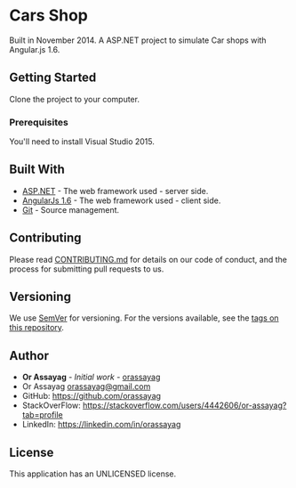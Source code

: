 # Cars Shop

Built in November 2014. A ASP.NET project to simulate Car shops with Angular.js 1.6.

## Getting Started

Clone the project to your computer.

### Prerequisites

You'll need to install Visual Studio 2015.

## Built With

* [ASP.NET](https://www.asp.net) - The web framework used - server side.
* [AngularJs 1.6](https://docs.angularjs.org/guide/introduction) - The web framework used - client side.
* [Git](https://git-scm.com) - Source management.

## Contributing

Please read [CONTRIBUTING.md](https://gist.github.com/PurpleBooth/b24679402957c63ec426) for details on our code of conduct, and the process for submitting pull requests to us.

## Versioning

We use [SemVer](http://semver.org) for versioning. For the versions available, see the [tags on this repository](https://github.com/your/project/tags).

## Author

* **Or Assayag** - *Initial work* - [orassayag](https://github.com/orassayag)
* Or Assayag <orassayag@gmail.com>
* GitHub: https://github.com/orassayag
* StackOverFlow: https://stackoverflow.com/users/4442606/or-assayag?tab=profile
* LinkedIn: https://linkedin.com/in/orassayag

## License

This application has an UNLICENSED license.